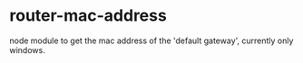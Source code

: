 # router-mac-address
node module to get the mac address of the 'default gateway', currently only windows.
